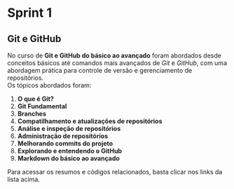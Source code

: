# Sprint 1

## Git e GitHub

No curso de **Git e GitHub do básico ao avançado** foram abordados desde conceitos básicos até comandos mais avançados de *Git* e *GitHub*, com uma abordagem prática para controle de versão e gerenciamento de repositórios.\
Os tópicos abordados foram:

1. **O que é Git?**
2. **Git Fundamental**
3. **Branches**
4. **Compatilhamento e atualizações de repositórios**
5. **Análise e inspeção de repositórios**
6. **Administração de repositórios**
7. **Melhorando commits do projeto**
8. **Explorando e entendendo o GitHub**
9. **Markdown do básico ao avançado**

Para acessar os resumos e códigos relacionados, basta clicar nos links da lista acima.